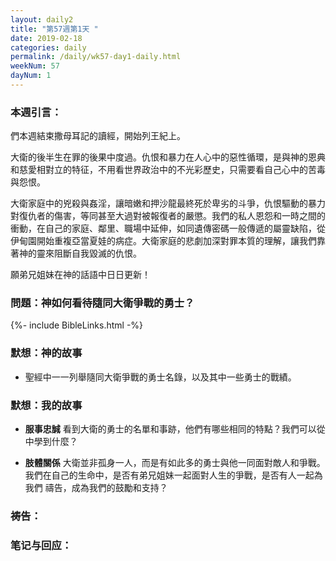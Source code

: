 ```yaml
---
layout: daily2
title: "第57週第1天 "
date: 2019-02-18
categories: daily
permalink: /daily/wk57-day1-daily.html
weekNum: 57
dayNum: 1
---
```


### 本週引言：
們本週結束撒母耳記的讀經，開始列王紀上。


大衛的後半生在罪的後果中度過。仇恨和暴力在人心中的惡性循環，是與神的恩典和慈愛相對立的特征，不用看世界政治中的不光彩歷史，只需要看自己心中的苦毒與怨恨。

大衛家庭中的兇殺與姦淫，讓暗嫩和押沙龍最終死於卑劣的斗爭，仇恨驅動的暴力對復仇者的傷害，等同甚至大過對被報復者的嚴懲。我們的私人恩怨和一時之間的衝動，在自己的家庭、鄰里、職場中延伸，如同遺傳密碼一般傳遞的屬靈缺陷，從伊甸園開始重複亞當夏娃的病症。大衛家庭的悲劇加深對罪本質的理解，讓我們靠著神的靈來阻斷自我毀滅的仇恨。

願弟兄姐妹在神的話語中日日更新！

### 問題：神如何看待隨同大衛爭戰的勇士？

{%- include BibleLinks.html -%}

### 默想：神的故事 
+ 聖經中一一列舉隨同大衛爭戰的勇士名錄，以及其中一些勇士的戰績。 

### 默想：我的故事
+ **服事忠誠** 看到大衛的勇士的名單和事跡，他們有哪些相同的特點？我們可以從中學到什麼？ 

+ **肢體關係** 大衛並非孤身一人，而是有如此多的勇士與他一同面對敵人和爭戰。 我們在自己的生命中，是否有弟兄姐妹一起面對人生的爭戰，是否有人一起為我們 禱告，成為我們的鼓勵和支持？ 

### 祷告：

### 笔记与回应：
